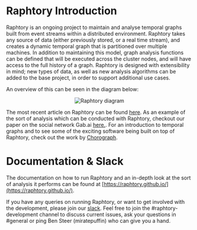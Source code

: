 # Raphtory Introduction
Raphtory is an ongoing project to maintain and analyse temporal graphs built from event streams within a distributed environment. Raphtory takes any source of data (either previously stored, or a real time stream), and creates a dynamic temporal graph that is partitioned over multiple machines. In addition to maintaining this model, graph analysis functions can be defined that will be executed across the cluster nodes, and will have access to the full history of a graph. Raphtory is designed with extensibility in mind; new types of data, as well as new analysis algorithms can be added to the base project, in order to support additional use cases.

An overview of this can be seen in the diagram below:

<p align="center">
  <img src="https://raphtory.github.io/images/overview.png" alt="Raphtory diagram"/>
</p>

The most recent article on Raphtory can be found [here](https://www.sciencedirect.com/science/article/pii/S0167739X19301621). As an example of the sort of analysis which can be conducted with Raphtory, checkout our paper on the social network Gab.ai [here.](https://arxiv.org/pdf/2009.08322.pdf). For an introduction to temporal graphs and to see some of the exciting software being built on top of Raphtory, check out the work by [Chorograph](https://chorograph.com/demo).

# Documentation & Slack
The documentation on how to run Raphtory and an in-depth look at the sort of analysis it performs can be found at [https://raphtory.github.io/](https://raphtory.github.io/).

If you have any queries on running Raphtory, or want to get involved with the development, please join our [slack](https://join.slack.com/t/raphtory/shared_invite/zt-jd5mce91-vDxEiFBILC_G2ilZPdvDaA). Feel free to join the #raphtory-development channel to discuss current issues, ask your questions in #general or ping Ben Steer (miratepuffin) who can give you a hand.


